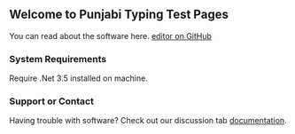 ## Welcome to Punjabi Typing Test Pages

You can read about the software here. [editor on GitHub](https://github.com/SouthernIndianOceans/Punjabi-Typing-Speed-Test-in-Raavi/blob/main/README.md) 

### System Requirements

Require .Net 3.5 installed on machine.

### Support or Contact

Having trouble with software? Check out our discussion tab [documentation](https://github.com/SouthernIndianOceans/Punjabi-Typing-Speed-Test-in-Raavi/discussions).
